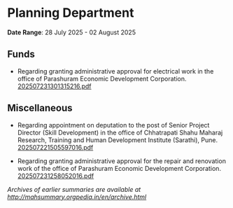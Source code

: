# Planning Department

**Date Range**: 28 July 2025 - 02 August 2025


## Funds
- Regarding granting administrative approval for electrical work in the office of Parashuram Economic Development Corporation.\
  [202507231301315216.pdf](https://gr.maharashtra.gov.in/Site/Upload/Government%20Resolutions/English/202507231301315216.pdf)

## Miscellaneous
- Regarding appointment on deputation to the post of Senior Project Director (Skill Development) in the office of Chhatrapati Shahu Maharaj Research, Training and Human Development Institute (Sarathi), Pune.\
  [202507221505597016.pdf](https://gr.maharashtra.gov.in/Site/Upload/Government%20Resolutions/English/202507221505597016.pdf)

- Regarding granting administrative approval for the repair and renovation work of the office of Parashuram Economic Development Corporation.\
  [202507231258052016.pdf](https://gr.maharashtra.gov.in/Site/Upload/Government%20Resolutions/English/202507231258052016.pdf)


*Archives of earlier summaries are available at http://mahsummary.orgpedia.in/en/archive.html*